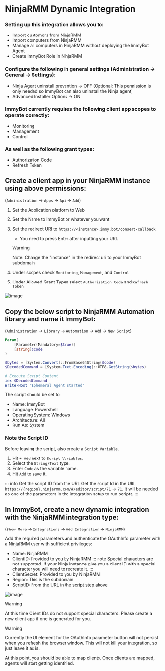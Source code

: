 # NinjaRMM Dynamic Integration

### Setting up this integration allows you to:

- Import customers from NinjaRMM
- Import computers from NinjaRMM
- Manage all computers in NinjaRMM without deploying the ImmyBot Agent
- Create ImmyBot Role in NinjaRMM

### Configure the following in general settings (Administration -> General -> Settings):

- Ninja Agent uninstall prevention -> OFF (Optional: This permission is only needed so ImmyBot can also uninstall the Ninja agent)
- Advanced Installer Options -> ON

### ImmyBot currently requires the following client app scopes to operate correctly:

- Monitoring
- Management
- Control

### As well as the following grant types:

- Authorization Code
- Refresh Token

## Create a client app in your NinjaRMM instance using above permissions:
(`Administration` -> `Apps` -> `Api` -> `Add`)

1. Set the Application platform to Web
2. Set the Name to ImmyBot or whatever you want
3. Set the redirect URI to `https://<instance>.immy.bot/consent-callback`
   - You need to press Enter after inputting your URI.
   > [!WARNING]
   > Note: Change the "instance" in the redirect uri to your ImmyBot subdomain

4. Under scopes check `Monitoring`, `Management`, and `Control`
5. Under Allowed Grant Types select `Authorization Code` and `Refresh Token`

![image](https://github.com/user-attachments/assets/5a27d217-a574-4a34-b42a-dd9a984e2ce1)

## Copy the below script to NinjaRMM Automation library and name it ImmyBot:
(`Administration` -> `Library` -> `Automation` -> `Add` -> `New Script`)

```powershell
Param(
    [Parameter(Mandatory=$true)]
    [string]$code
)

$bytes = [System.Convert]::FromBase64String($code)
$DecodedCommand = [System.Text.Encoding]::UTF8.GetString($bytes)

# Execute Script Content
iex $DecodedCommand
Write-Host "Ephemeral Agent started"
```
The script should be set to
- Name: ImmyBot
- Language: Powershell
- Operating System: Windows
- Architecture: All
- Run As: System

### Note the Script ID
Before leaving the script, also create a `Script Variable`.
1. Hit `+ Add` next to `Script Variables`.
2. Select the `String/Text` type.
3. Enter `Code` as the variable name.
4. Hit `Add` to save it.

::: info Get the script ID from the URL
 Get the script Id in the URL `https://{region}.ninjarmm.com/#/editor/script/71` -> `71`.
It will be needed as one of the parameters in the integration setup to run scripts.
:::

## In ImmyBot, create a new dynamic integration with the NinjaRMM integration type:
(`Show More` -> `Integrations` -> `Add Integration` -> `NinjaRMM`)

Add the required parameters and authenticate the OAuthInfo parameter with a NinjaRMM user with sufficient privileges:

- Name: NinjaRMM
- ClientID: Provided to you by NinjaRMM
  ::: note
  Special characters are not supported. If your Ninja instance give you a client ID with a special character you will need to recreate it.
  :::
- ClientSecret: Provided to you by NinjaRMM
- Region: This is the subdomain
- ScriptID: From the URL in the [script step above](/Documentation/Integrations/ninjarmm-integration-setup.html#note-the-script-id)


![image](https://github.com/user-attachments/assets/78b760fd-b0f9-4230-9b3e-389d487dfea3)
> [!WARNING]
> At this time Client IDs do not support special characters.
> Please create a new client app if one is generated for you.


> [!WARNING]
> Currently the UI element for the OAuthInfo parameter button will not persist when you refresh the browser window.
> This will not kill your integration, so just leave it as is.


At this point, you should be able to map clients. Once clients are mapped, agents will start getting identified.
